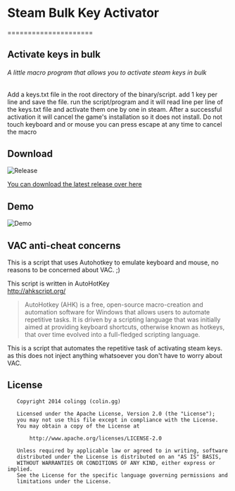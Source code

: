 # Steam Bulk Key Activator

=====================

## Activate keys in bulk

###### A little macro program that allows you to activate steam keys in bulk

Add a keys.txt file in the root directory of the binary/script.
add 1 key per line and save the file.
run the script/program and it will read line per line of the keys.txt file and activate them one by one in steam.
After a successful activation it will cancel the game's installation so it does not install.
Do not touch keyboard and or mouse
you can press escape at any time to cancel the macro

## Download

![Release](https://raw.githubusercontent.com/colingg/SteamBulkKeyActivator/master/Recources/web/Releases.png)

[You can download the latest release over here](https://github.com/colingg/SteamBulkKeyActivator/releases)

## Demo

![Demo](https://raw.githubusercontent.com/colingg/SteamBulkKeyActivator/master/Recources/web/demo.gif)

## VAC anti-cheat concerns

This is a script that uses Autohotkey to emulate keyboard and mouse, no reasons to be concerned about VAC. ;)

This script is written in AutoHotKey  
http://ahkscript.org/

> AutoHotkey (AHK) is a free, open-source macro-creation and automation software for Windows that allows users to automate repetitive tasks. It is driven by a scripting language that was initially aimed at providing keyboard shortcuts, otherwise known as hotkeys, that over time evolved into a full-fledged scripting language.

This is a script that automates the repetitive task of activating steam keys. as this does not inject anything whatsoever you don't have to worry about VAC.

## License

       Copyright 2014 colingg (colin.gg)

       Licensed under the Apache License, Version 2.0 (the "License");
       you may not use this file except in compliance with the License.
       You may obtain a copy of the License at

    	   http://www.apache.org/licenses/LICENSE-2.0

       Unless required by applicable law or agreed to in writing, software
       distributed under the License is distributed on an "AS IS" BASIS,
       WITHOUT WARRANTIES OR CONDITIONS OF ANY KIND, either express or implied.
       See the License for the specific language governing permissions and
       limitations under the License.
